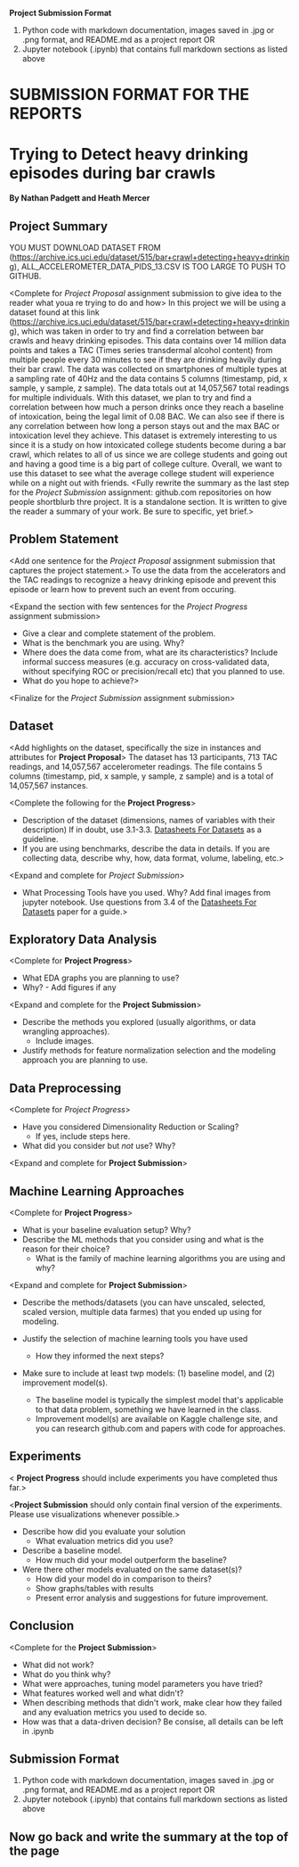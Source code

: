 
 **Project Submission Format** 
 
1. Python code with markdown documentation, images saved in .jpg or .png format, and README.md as a project report OR
2. Jupyter notebook (.ipynb) that contains full markdown sections as listed above 

# SUBMISSION FORMAT FOR THE REPORTS

#  Trying to Detect heavy drinking episodes during bar crawls
**By Nathan Padgett and Heath Mercer** 

## Project Summary

YOU MUST DOWNLOAD DATASET FROM (https://archive.ics.uci.edu/dataset/515/bar+crawl+detecting+heavy+drinking), ALL_ACCELEROMETER_DATA_PIDS_13.CSV IS TOO LARGE TO PUSH TO GITHUB.

<Complete for *Project Proposal* assignment submission to give idea to the reader what youa re trying to do and how> 
In this project we will be using a dataset found at this link (https://archive.ics.uci.edu/dataset/515/bar+crawl+detecting+heavy+drinking), which was taken in order to try and find a correlation between bar crawls and heavy drinking episodes. This data contains over 14 million data points and takes a TAC (Times series transdermal alcohol content) from multiple people every 30 minutes to see if they are drinking heavily during their bar crawl. The data was collected on smartphones of multiple types at a sampling rate of 40Hz and the data contains 5 columns (timestamp, pid, x sample, y sample, z sample). The data totals out at 14,057,567 total readings for multiple individuals. With this dataset, we plan to try and find a correlation between how much a person drinks once they reach a baseline of intoxication, being the legal limit of 0.08 BAC. We can also see if there is any correlation between how long a person stays out and the max BAC or intoxication level they achieve. This dataset is extremely interesting to us since it is a study on how intoxicated college students become during a bar crawl, which relates to all of us since we are college students and going out and having a good time is a big part of college culture. Overall, we want to use this dataset to see what the average college student will experience while on a night out with friends. 
<Fully rewrite the summary as the last step for the *Project Submission* assignment: github.com repositories on how people shortblurb thre project. It is a standalone section. It is written to give the reader a summary of your work. Be sure to specific, yet brief.>


## Problem Statement 

<Add one sentence for the *Project Proposal* assignment submission that captures the project statement.>
To use the data from the accelerators and the TAC readings to recognize a heavy drinking episode and prevent this episode or learn how to prevent such an event from occuring. 

<Expand the section with few sentences for the *Project Progress* assignment submission> 
* Give a clear and complete statement of the problem.
* What is the benchmark you are using.  Why?  
* Where does the data come from, what are its characteristics? Include informal success measures (e.g. accuracy on cross-validated data, without specifying ROC or precision/recall etc) that you planned to use. 
* What do you hope to achieve?>

<Finalize for the *Project Submission* assignment submission> 

## Dataset 

<Add highlights on the dataset, specifically the size in instances and attributes for **Project Proposal**>
The dataset has 13 participants, 713 TAC readings, and 14,057,567 accelerometer readings. The file contains 5 columns (timestamp, pid, x sample, y sample, z sample) and is a total of 14,057,567 instances. 

<Complete the following for the **Project Progress**>
* Description of the dataset (dimensions, names of variables with their description) If in doubt, use 3.1-3.3. [Datasheets For Datasets](https://arxiv.org/abs/1803.09010) as a guideline.  
* If you are using benchmarks, describe the data in details. If you are collecting data, describe why, how, data format, volume, labeling, etc.>

<Expand and complete for *Project Submission*>

* What Processing Tools have you used.  Why?  Add final images from jupyter notebook. Use questions from 3.4 of the [Datasheets For Datasets](https://arxiv.org/abs/1803.09010) paper for a guide.>  

## Exploratory Data Analysis 

<Complete for **Project Progress**>
* What EDA graphs you are planning to use? 
* Why? - Add figures if any

<Expand and complete for the **Project Submission**>
* Describe the methods you explored (usually algorithms, or data wrangling approaches). 
  * Include images. 
* Justify methods for feature normalization selection and the modeling approach you are planning to use. 

## Data Preprocessing 

<Complete for *Project Progress*>
* Have you considered Dimensionality Reduction or Scaling? 
  * If yes, include steps here.  
* What did you consider but *not* use? Why? 

<Expand and complete for **Project Submission**>


## Machine Learning Approaches

<Complete for **Project Progress**>

* What is your baseline evaluation setup? Why? 
* Describe the ML methods that you consider using and what is the reason for their choice? 
   * What is the family of machine learning algorithms you are using and why?

<Expand and complete for **Project Submission**>

* Describe the methods/datasets (you can have unscaled, selected, scaled version, multiple data farmes) that you ended up using for modeling. 

* Justify the selection of machine learning tools you have used
  * How they informed the next steps? 
* Make sure to include at least twp models: (1) baseline model, and (2) improvement model(s).  
   * The baseline model  is typically the simplest model that's applicable to that data problem, something we have learned in the class. 
   * Improvement model(s) are available on Kaggle challenge site, and you can research github.com and papers with code for approaches.  

## Experiments 

< **Project Progress** should include experiments you have completed thus far.>

<**Project Submission** should only contain final version of the experiments. Please use visualizations whenever possible.>
* Describe how did you evaluate your solution 
  * What evaluation metrics did you use? 
* Describe a baseline model. 
  * How much did your model outperform the baseline?  
* Were there other models evaluated on the same dataset(s)? 
  * How did your model do in comparison to theirs? 
  * Show graphs/tables with results 
  * Present error analysis and suggestions for future improvement. 

## Conclusion
<Complete for the **Project Submission**>
* What did not work? 
* What do you think why? 
* What were approaches, tuning model parameters you have tried? 
* What features worked well and what didn't? 
* When describing methods that didn't work, make clear how they failed and any evaluation metrics you used to decide so. 
* How was that a data-driven decision? Be consise, all details can be left in .ipynb

 
## Submission Format
1. Python code with markdown documentation, images saved in .jpg or .png format, and README.md as a project report OR
2. Jupyter notebook (.ipynb) that contains full markdown sections as listed above 

## Now go back and write the summary at the top of the page
